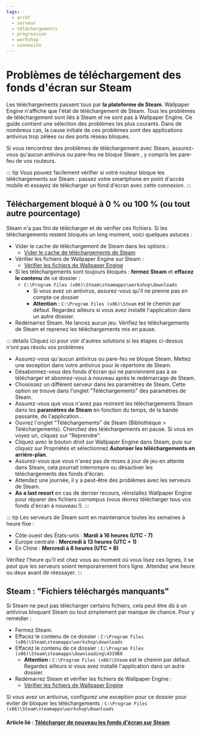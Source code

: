```yaml
---
tags:
  - arrêt
  - serveur
  - téléchargements
  - progression
  - workshop
  - connexion
---
```


# Problèmes de téléchargement des fonds d'écran sur Steam

Les téléchargements passent tous par **la plateforme de Steam**. Wallpaper Engine n'affiche que l'état de téléchargement de Steam. Tous les problèmes de téléchargement sont liés à Steam et ne sont pas à Wallpaper Engine. Ce guide contient une sélection des problèmes les plus courants. Dans de nombreux cas, la cause initiale de ces problèmes sont des applications antivirus trop zélées ou des ports réseau bloqués.

Si vous rencontrez des problèmes de téléchargement avec Steam, assurez-vous qu'aucun antivirus ou pare-feu ne bloque Steam , y compris les pare-feu de vos routeurs.

::: tip Vous pouvez facilement vérifier si votre routeur bloque les téléchargements sur Steam : passez votre smartphone en point d'accès mobile et essayez de télécharger un fond d'écran avec cette connexion. :::

## Téléchargement bloqué à 0 % ou 100 % (ou tout autre pourcentage)
Steam n'a pas fini de télécharger et de vérifier ces fichiers. Si les téléchargements restent bloqués un long moment, voici quelques astuces :

* Vider le cache de téléchargement de Steam dans les options :
  * [Vider le cache de téléchargements de Steam](https://support.steampowered.com/kb_article.php?ref=3134-TIAL-4638)
* Vérifier les fichiers de Wallpaper Engine sur Steam :
  * [Vérifier les fichiers de Wallpaper Engine](https://support.steampowered.com/kb_article.php?ref=2037-QEUH-3335)
* Si les téléchargements sont toujours bloqués : **fermez Steam** et **effacez le contenu** de ce dossier :
  * `C:\Program Files (x86)\Steam\steamapps\workshop\downloads`
    * Si vous avez un antivirus, assurez-vous qu'il ne prenne pas en compte ce dossier
    * **Attention :** `C:\Program Files (x86)\Steam` est le chemin par défaut. Regardez ailleurs si vous avez installé l'application dans un autre dossier.
* Redémarrez Steam. Ne lancez aucun jeu. Vérifiez les téléchargements de Steam et reprenez les téléchargements mis en pause.

::: details Cliquez ici pour voir d'autres solutions si les étapes ci-dessus n'ont pas résolu vos problèmes
* Assurez-vous qu'aucun antivirus ou pare-feu ne bloque Steam. Mettez une exception dans votre antivirus pour le répertoire de Steam.
* Désabonnez-vous des fonds d'écran qui ne parviennent pas à se télécharger et abonnez-vous à nouveau après le redémarrage de Steam.
* Choisissez un différent serveur dans les paramètres de Steam. Cette option se trouve dans l'onglet "Téléchargements" des paramètres de Steam.
* Assurez-vous que vous n'avez pas restreint les téléchargements Steam dans les **paramètres de Steam** en fonction du temps, de la bande passante, de l'application...
* Ouvrez l'onglet "Téléchargements" de Steam (Bibliothèque > Téléchargements). Cherchez des téléchargements en pause. Si vous en voyez un, cliquez sur "Reprendre".
* Cliquez avec le bouton droit sur Wallpaper Engine dans Steam, puis sur cliquez sur Propriétés et sélectionnez **Autoriser les téléchargements en arrière-plan**.
* Assurez-vous que vous n'avez pas de mises à jour de jeu en attente dans Steam, cela pourrait interrompre ou désactiver les téléchargements des fonds d'écran.
* Attendez une journée, il y a peut-être des problèmes avec les serveurs de Steam.
* **As a last resort** en cas de dernier recours, réinstallez Wallpaper Engine pour réparer des fichiers corrompus (vous devrez télécharger tous vos fonds d'écran à nouveau !). :::

::: tip Les serveurs de Steam sont en maintenance toutes les semaines à heure fixe :

* Côte ouest des États-unis : **Mardi à 16 heures (UTC - 7)**
* Europe centrale : **Mercredi à 13 heures (UTC + 1)**
* En Chine : **Mercredi à 8 heures (UTC + 8)**

Vérifiez l'heure qu'il est chez vous au moment où vous lisez ces lignes, il se peut que les serveurs soient temporairement hors ligne. Attendez une heure ou deux avant de réessayer. :::

## Steam : "Fichiers téléchargés manquants"

Si Steam ne peut pas télécharger certains fichiers, cela peut être dû à un antivirus bloquant Steam ou tout simplement par manque de chance. Pour y remédier :

* Fermez Steam.
* Effacez le contenu de ce dossier : `C:\Program Files (x86)\Steam\steamapps\workshop\downloads`
* Effacez le contenu de ce dossier : `C:\Program Files (x86)\Steam\steamapps\downloading\431960`
  * **Attention :** `C:\Program Files (x86)\Steam` est le chemin par défaut. Regardez ailleurs si vous avez installé l'application dans un autre dossier.
* Redémarrez Steam et vérifier les fichiers de Wallpaper Engine :
  * [Vérifier les fichiers de Wallpaper Engine](https://support.steampowered.com/kb_article.php?ref=2037-QEUH-3335)

Si vous avez un antivirus, configurez une exception pour ce dossier pour éviter de bloquer les téléchargements : `C:\Program Files (x86)\Steam\steamapps\workshop\downloads`

#### Article lié : [Télécharger de nouveau les fonds d'écran sur Steam](/steam/redownload)
